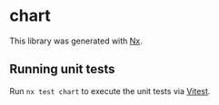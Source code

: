 # chart

This library was generated with [Nx](https://nx.dev).

## Running unit tests

Run `nx test chart` to execute the unit tests via [Vitest](https://vitest.dev/).

